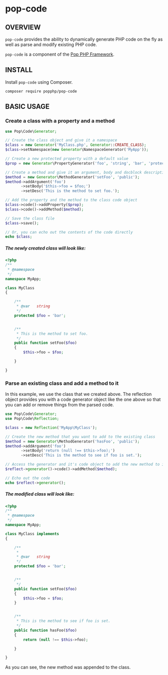 pop-code
========

OVERVIEW
--------
`pop-code` provides the ability to dynamically generate PHP code on the fly
as well as parse and modify existing PHP code.

`pop-code` is a component of the [Pop PHP Framework](http://www.popphp.org/).

INSTALL
-------

Install `pop-code` using Composer.

    composer require popphp/pop-code

BASIC USAGE
-----------

### Create a class with a property and a method

```php
use Pop\Code\Generator;

// Create the class object and give it a namespace
$class = new Generator('MyClass.php', Generator::CREATE_CLASS);
$class->setNamespace(new Generator\NamespaceGenerator('MyApp'));

// Create a new protected property with a default value
$prop = new Generator\PropertyGenerator('foo', 'string', 'bar', 'protected');

// Create a method and give it an argument, body and docblock description
$method = new Generator\MethodGenerator('setFoo', 'public');
$method->addArgument('foo')
       ->setBody('$this->foo = $foo;')
       ->setDesc('This is the method to set foo.');

// Add the property and the method to the class code object
$class->code()->addProperty($prop);
$class->code()->addMethod($method);

// Save the class file
$class->save();

// Or, you can echo out the contents of the code directly
echo $class;
```

##### The newly created class will look like:

```php
<?php
/**
 * @namespace
 */
namespace MyApp;

class MyClass
{

    /**
     * @var   string
     */
    protected $foo = 'bar';


    /**
     * This is the method to set foo.
     */
    public function setFoo($foo)
    {
        $this->foo = $foo;

    }

}
```

### Parse an existing class and add a method to it

In this example, we use the class that we created above. The reflection object provides
you with a code generator object like the one above so that you can add or remove things
from the parsed code.

```php
use Pop\Code\Generator;
use Pop\Code\Reflection;

$class = new Reflection('MyApp\MyClass');

// Create the new method that you want to add to the existing class
$method = new Generator\MethodGenerator('hasFoo', 'public');
$method->addArgument('foo')
       ->setBody('return (null !== $this->foo);')
       ->setDesc('This is the method to see if foo is set.');

// Access the generator and it's code object to add the new method to it
$reflect->generator()->code()->addMethod($method);

// Echo out the code
echo $reflect->generator();
```

##### The modified class will look like:

```php
<?php
/**
 * @namespace
 */
namespace MyApp;

class MyClass implements
{

    /**
     *
     * @var   string
     */
    protected $foo = 'bar';


    /**
     */
    public function setFoo($foo)
    {
        $this->foo = $foo;
    }


    /**
     * This is the method to see if foo is set.
     */
    public function hasFoo($foo)
    {
        return (null !== $this->foo);

    }

}
```

As you can see, the new method was appended to the class.
